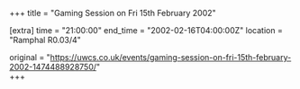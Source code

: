 +++
title = "Gaming Session on Fri 15th February 2002"

[extra]
time = "21:00:00"
end_time = "2002-02-16T04:00:00Z"
location = "Ramphal R0.03/4"

original = "https://uwcs.co.uk/events/gaming-session-on-fri-15th-february-2002-1474488928750/"    
+++



